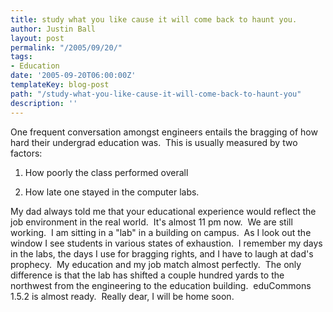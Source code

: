 ```yaml
---
title: study what you like cause it will come back to haunt you.
author: Justin Ball
layout: post
permalink: "/2005/09/20/"
tags:
- Education
date: '2005-09-20T06:00:00Z'
templateKey: blog-post
path: "/study-what-you-like-cause-it-will-come-back-to-haunt-you"
description: ''
---
```


One frequent conversation amongst engineers entails the bragging of how
hard their undergrad education was.  This is usually measured by
two factors:

1. How poorly the class performed overall

2. How late one stayed in the computer labs.



My dad always told me that your educational experience would reflect
the job environment in the real world.  It's almost 11 pm
now.  We are still working.  I am sitting in a "lab" in a
building on campus.  As I look out the window I see students in
various states of exhaustion.  I remember my days in the labs, the
days I use for bragging rights, and I have to laugh at dad's
prophecy.  My education and my job match almost perfectly. 
The only difference is that the lab has shifted a couple hundred yards
to the northwest from the engineering to the education building. 
eduCommons 1.5.2 is almost ready.  Really dear, I will be home
soon.
